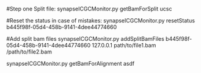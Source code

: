 
#Step one Split file:
synapseICGCMonitor.py getBamForSplit ucsc


#Reset the status in case of mistakes:
synapseICGCMonitor.py resetStatus b445f98f-05d4-458b-9141-4dee44774660

#Add split bam files
synapseICGCMonitor.py addSplitBamFiles b445f98f-05d4-458b-9141-4dee44774660 127.0.0.1 path/to/file1.bam /path/to/file2.bam

synapseICGCMonitor.py getBamForAlignment asdf